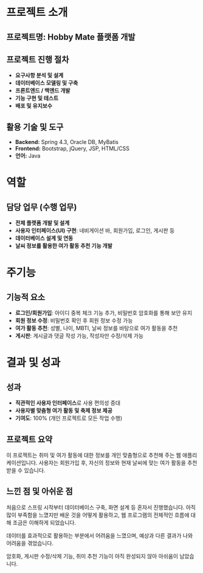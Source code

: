 ﻿# 프로젝트 소개

## 프로젝트명: Hobby Mate 플랫폼 개발

## 프로젝트 진행 절차

- **요구사항 분석 및 설계**
- **데이터베이스 모델링 및 구축**
- **프론트엔드 / 백엔드 개발**
- **기능 구현 및 테스트**
- **배포 및 유지보수**

## 활용 기술 및 도구

- **Backend:** Spring 4.3, Oracle DB, MyBatis
- **Frontend:** Bootstrap, jQuery, JSP, HTML/CSS
- **언어:** Java

# 역할

## 담당 업무 (수행 업무)

- **전체 플랫폼 개발 및 설계**
- **사용자 인터페이스(UI) 구현**: 네비게이션 바, 회원가입, 로그인, 게시판 등
- **데이터베이스 설계 및 연동**
- **날씨 정보를 활용한 여가 활동 추천 기능 개발**

# 주기능

## 기능적 요소

- **로그인/회원가입**: 아이디 중복 체크 기능 추가, 비밀번호 암호화를 통해 보안 유지
- **회원 정보 수정**: 비밀번호 확인 후 회원 정보 수정 가능
- **여가 활동 추천**: 성별, 나이, MBTI, 날씨 정보를 바탕으로 여가 활동을 추천
- **게시판**: 게시글과 댓글 작성 가능, 작성자만 수정/삭제 가능

# 결과 및 성과

## 성과

- **직관적인 사용자 인터페이스**로 사용 편의성 증대
- **사용자별 맞춤형 여가 활동 및 축제 정보 제공**
- **기여도**: 100% (개인 프로젝트로 모든 작업 수행)

## 프로젝트 요약

이 프로젝트는 취미 및 여가 활동에 대한 정보를 개인 맞춤형으로 추천해 주는 웹 애플리케이션입니다. 사용자는 회원가입 후, 자신의 정보와 현재 날씨에 맞는 여가 활동을 추천받을 수 있습니다.

## 느낀 점 및 아쉬운 점

처음으로 스프링 시작부터 데이터베이스 구축, 화면 설계 등 혼자서 진행했습니다. 아직 많이 부족함을 느꼈지만 배운 것을 어떻게 활용하고, 웹 프로그램의 전체적인 흐름에 대해 조금은 이해하게 되었습니다.

데이터를 효과적으로 활용하는 부분에서 어려움을 느꼈으며, 예상과 다른 결과가 나와 어려움을 겪었습니다.

암호화, 게시판 수정/삭제 기능, 취미 추천 기능이 아직 완성되지 않아 아쉬움이 남았습니다.
